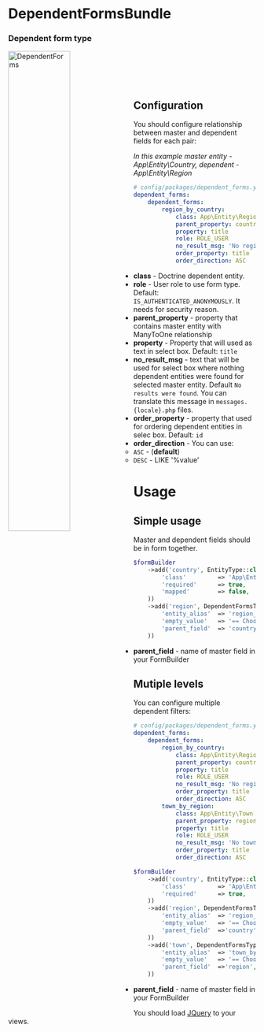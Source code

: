DependentFormsBundle
====================

### Dependent form type

<img src="https://github.com/anacona16/DependentFormsBundle/raw/master/Resources/doc/images/dependent_forms.png" width="50%" alt="DependentForms" title="DependentForms" align="left" />

<br><br><br><br>

Configuration
-------------

You should configure relationship between master and dependent fields for each pair:

*In this example master entity - App\Entity\Country, dependent - App\Entity\Region*

```yml
# config/packages/dependent_forms.yaml
dependent_forms:
    dependent_forms:
        region_by_country:
            class: App\Entity\Region
            parent_property: country
            property: title
            role: ROLE_USER
            no_result_msg: 'No regions found for that country'
            order_property: title
            order_direction: ASC
```

- **class** - Doctrine dependent entity.
- **role** - User role to use form type. Default: ``IS_AUTHENTICATED_ANONYMOUSLY``. It needs for security reason.
- **parent_property** - property that contains master entity with ManyToOne relationship
- **property** - Property that will used as text in select box. Default: ``title``
- **no_result_msg** - text that will be used for select box where nothing dependent entities were found for selected master entity. Default ``No results were found``. You can translate this message in ``messages.{locale}.php`` files.
- **order_property** - property that used for ordering dependent entities in selec box. Default: ``id``
- **order_direction** - You can use:
   - ``ASC`` - (**default**)
   - ``DESC`` - LIKE '%value'

Usage
=====

Simple usage
------------

Master and dependent fields should be in form together.

```php
$formBuilder
    ->add('country', EntityType::class, array(
        'class'         => 'App\Entity\Country', 
        'required'      => true,
        'mapped'        => false,
    ))
    ->add('region', DependentFormsType::class, array(
        'entity_alias'  => 'region_by_country',
        'empty_value'   => '== Choose region ==',
        'parent_field'  => 'country',
    ))
```

- **parent_field** - name of master field in your FormBuilder


Mutiple levels
--------------

You can configure multiple dependent filters:

```yml
# config/packages/dependent_forms.yaml
dependent_forms:
    dependent_forms:
        region_by_country:
            class: App\Entity\Region
            parent_property: country
            property: title
            role: ROLE_USER
            no_result_msg: 'No regions found for that country'
            order_property: title
            order_direction: ASC
        town_by_region:
            class: App\Entity\Town
            parent_property: region
            property: title
            role: ROLE_USER
            no_result_msg: 'No towns found for that region'
            order_property: title
            order_direction: ASC
```

```php
$formBuilder
    ->add('country', EntityType::class, array(
        'class'         => 'App\Entity\Country',
        'required'      => true,
    ))
    ->add('region', DependentFormsType::class, array(
        'entity_alias'  => 'region_by_country',
        'empty_value'   => '== Choose region ==', 
        'parent_field'  =>'country',
    ))
    ->add('town', DependentFormsType::class, array(
        'entity_alias'  => 'town_by_region', 
        'empty_value'   => '== Choose town ==', 
        'parent_field'  =>'region',
    ))
```

- **parent_field** - name of master field in your FormBuilder

You should load [JQuery](http://jquery.com) to your views.
